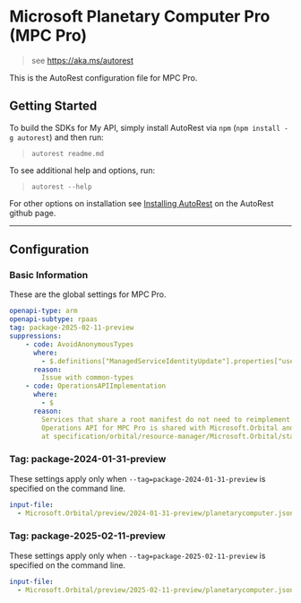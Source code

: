 # Microsoft Planetary Computer Pro (MPC Pro)

> see https://aka.ms/autorest

This is the AutoRest configuration file for MPC Pro.

## Getting Started

To build the SDKs for My API, simply install AutoRest via `npm` (`npm install -g autorest`) and then run:

> `autorest readme.md`

To see additional help and options, run:

> `autorest --help`

For other options on installation see [Installing AutoRest](https://aka.ms/autorest/install) on the AutoRest github page.

---

## Configuration

### Basic Information

These are the global settings for MPC Pro.

```yaml
openapi-type: arm
openapi-subtype: rpaas
tag: package-2025-02-11-preview
suppressions:
    - code: AvoidAnonymousTypes
      where:
        - $.definitions["ManagedServiceIdentityUpdate"].properties["userAssignedIdentities"].additionalProperties
      reason:
        Issue with common-types
    - code: OperationsAPIImplementation
      where:
        - $
      reason:
        Services that share a root manifest do not need to reimplement the Operations API.
        Operations API for MPC Pro is shared with Microsoft.Orbital and is defined
        at specification/orbital/resource-manager/Microsoft.Orbital/stable.
```

### Tag: package-2024-01-31-preview

These settings apply only when `--tag=package-2024-01-31-preview` is specified on the command line.

```yaml $(tag) == 'package-2024-01-31-preview'
input-file:
  - Microsoft.Orbital/preview/2024-01-31-preview/planetarycomputer.json
```

### Tag: package-2025-02-11-preview

These settings apply only when `--tag=package-2025-02-11-preview` is specified on the command line.

```yaml $(tag) == 'package-2025-02-11-preview'
input-file:
  - Microsoft.Orbital/preview/2025-02-11-preview/planetarycomputer.json
```